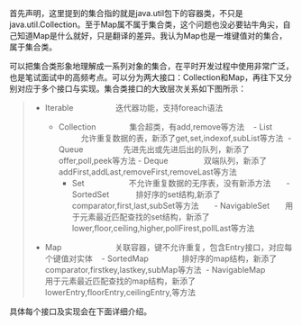 首先声明，这里提到的集合指的就是java.util包下的容器类，不只是java.util.Collection。至于Map属不属于集合类，这个问题也没必要钻牛角尖，自己知道Map是什么就好，只是翻译的差异。我认为Map也是一堆键值对的集合，属于集合类。

可以把集合类形象地理解成一系列对象的集合，在平时开发过程中使用非常广泛，也是笔试面试中的高频考点。可以分为两大接口：Collection和Map，再往下又分别对应于多个接口与实现。集合类接口的大致层次关系如下图所示：

> - Iterable                   迭代器功能，支持foreach语法
>
>    - Collection               集合超类，有add,remove等方法
>        - List                   允许重复数据的表，新添了get,set,indexof,subList等方法
>        - Queue                  先进先出或先进后出的队列，新添了offer,poll,peek等方法
>            - Deque                双端队列，新添了addFirst,addLast,removeFirst,removeLast等方法
>        - Set                    不允许重复数据的无序表，没有新添方法
>           - SortedSet            排好序的set结构,新添了comparator,first,last,subSet等方法
>              - NavigableSet       用于元素最近匹配查找的set结构，新添了lower,floor,ceiling,higher,pollFirest,pollLast等方法
> - Map                        关联容器，键不允许重复，包含Entry接口，对应每个键值对实体
>    - SortedMap               排好序的map结构，新添了comparator,firstkey,lastkey,subMap等方法
>        - NavigableMap           用于元素最近匹配查找的map结构，新添了lowerEntry,floorEntry,ceilingEntry,等方法

具体每个接口及实现会在下面详细介绍。

